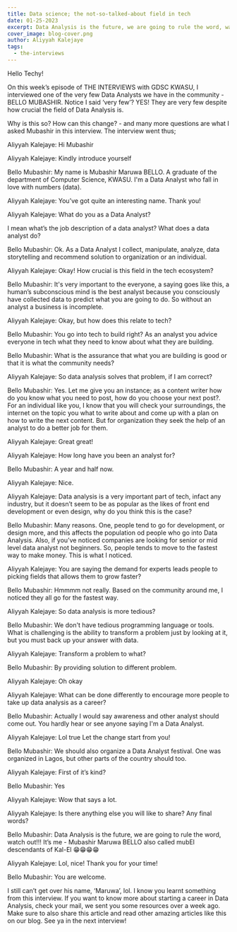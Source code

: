```yaml
---
title: Data science; the not-so-talked-about field in tech
date: 01-25-2023
excerpt: Data Analysis is the future, we are going to rule the word, watch out!!!
cover_image: blog-cover.png
author: Aliyyah Kalejaye
tags:
  - the-interviews
---
```


Hello Techy!

On this week’s episode of THE INTERVIEWS with GDSC KWASU, I interviewed one of the very few Data Analysts we have in the community - BELLO MUBASHIR. Notice I said ‘very few’? YES! They are very few despite how crucial the field of Data Analysis is.

Why is this so? How can this change? - and many more questions are what I asked Mubashir in this interview. The interview went thus;

Aliyyah Kalejaye: Hi Mubashir

Aliyyah Kalejaye: Kindly introduce yourself

Bello Mubashir: My name is Mubashir Maruwa BELLO. A graduate of the department of Computer Science, KWASU. I'm a Data Analyst who fall in love with numbers (data).

Aliyyah Kalejaye: You’ve got quite an interesting name.
Thank you!

Aliyyah Kalejaye: What do you as a Data Analyst?

I mean what’s the job description of a data analyst? What does a data analyst do?

Bello Mubashir: Ok. As a Data Analyst I collect, manipulate, analyze, data storytelling and recommend solution to organization or an individual.

Aliyyah Kalejaye: Okay!
How crucial is this field in the tech ecosystem?

Bello Mubashir: It's very important to the everyone, a saying goes like this, a human’s subconscious mind is the best analyst because you consciously have collected data to predict what you are going to do. So without an analyst a business is incomplete.

Aliyyah Kalejaye: Okay, but how does this relate to tech?

Bello Mubashir: You go into tech to build right? As an analyst you advice everyone in tech what they need to know about what they are building.

Bello Mubashir: What is the assurance that what you are building is good or that it is what the community needs?

Aliyyah Kalejaye: So data analysis solves that problem, if I am correct?

Bello Mubashir: Yes.
Let me give you an instance; as a content writer how do you know what you need to post, how do you choose your next post?. For an individual like you, I know that you will check your surroundings, the internet on the topic you what to write about and come up with a plan on how to write the next content. But for organization they seek the help of an analyst to do a better job for them.

Aliyyah Kalejaye: Great great!

Aliyyah Kalejaye: How long have you been an analyst for?

Bello Mubashir: A year and half now.

Aliyyah Kalejaye: Nice.

Aliyyah Kalejaye: Data analysis is a very important part of tech, infact any industry, but it doesn’t seem to be as popular as the likes of front end development or even design, why do you think this is the case?

Bello Mubashir: Many reasons. One, people tend to go for development, or design more, and this affects the population od people who go into Data Analysis. Also, if you’ve noticed companies are looking for senior or mid level data analyst not beginners. So, people tends to move to the fastest way to make money. This is what I noticed.

Aliyyah Kalejaye: You are saying the demand for experts leads people to picking fields that allows them to grow faster?

Bello Mubashir: Hmmmm not really. Based on the community around me, I noticed they all go for the fastest way.

Aliyyah Kalejaye: So data analysis is more tedious?

Bello Mubashir: We don't have tedious programming language or tools. What is challenging is the ability to transform a problem just by looking at it, but you must back up your answer with data.

Aliyyah Kalejaye: Transform a problem to what?

Bello Mubashir: By providing solution to different problem.

Aliyyah Kalejaye: Oh okay

Aliyyah Kalejaye: What can be done differently to encourage more people to take up data analysis as a career?

Bello Mubashir: Actually I would say awareness and other analyst should come out. You hardly hear or see anyone saying I'm a Data Analyst.

Aliyyah Kalejaye: Lol true
Let the change start from you!

Bello Mubashir: We should also organize a Data Analyst festival. One was organized in Lagos, but other parts of the country should too.

Aliyyah Kalejaye: First of it’s kind?

Bello Mubashir: Yes

Aliyyah Kalejaye: Wow that says a lot.

Aliyyah Kalejaye: Is there anything else you will like to share? Any final words?

Bello Mubashir: Data Analysis is the future, we are going to rule the word, watch out!!!
It’s me - Mubashir Maruwa BELLO also called mubEl descendants of Kal-El 😁😁😁😁

Aliyyah Kalejaye: Lol, nice!
Thank you for your time!

Bello Mubashir: You are welcome.

I still can’t get over his name, ‘Maruwa’, lol. I know you learnt something from this interview. If you want to know more about starting a career in Data Analysis, check your mail, we sent you some resources over a week ago. Make sure to also share this article and read other amazing articles like this on our blog. See ya in the next interview!
